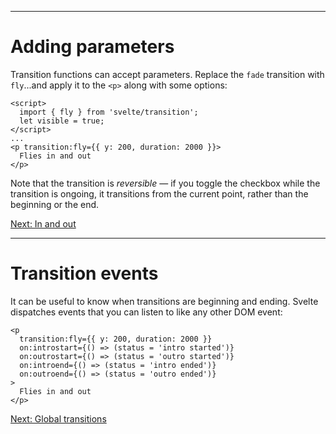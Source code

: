 ------
# **Adding parameters**
Transition functions can accept parameters. Replace the `fade` transition with `fly`...and apply it to the `<p>` along with some options:
```svelte title="src/routes/part2/transitions/adding-parameters/+page.svelte" /fly/ /={{ y: 200, duration: 2000 }}/ /Flies/
<script>
  import { fly } from 'svelte/transition';
  let visible = true;
</script>
...
<p transition:fly={{ y: 200, duration: 2000 }}>
  Flies in and out
</p>
```
Note that the transition is _reversible_ — if you toggle the checkbox while the transition is ongoing, it transitions from the current point, rather than the beginning or the end.

[Next: In and out](/part2/transitions/in-and-out)

------
# **Transition events**
It can be useful to know when transitions are beginning and ending. Svelte dispatches events that you can listen to like any other DOM event:
```svelte title="src/routes/part2/transitions/adding-parameters/+page.svelte" {3-6}
<p
  transition:fly={{ y: 200, duration: 2000 }}
  on:introstart={() => (status = 'intro started')}
  on:outrostart={() => (status = 'outro started')}
  on:introend={() => (status = 'intro ended')}
  on:outroend={() => (status = 'outro ended')}
>
  Flies in and out
</p>
```
[Next: Global transitions](/part2/transitions/global)

